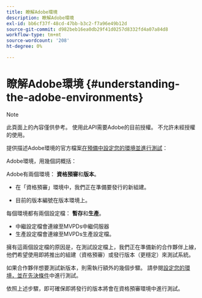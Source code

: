 ```yaml
---
title: 瞭解Adobe環境
description: 瞭解Adobe環境
exl-id: bb6cf37f-48cd-47bb-b3c2-f7a96e49b12d
source-git-commit: d982beb16ea0db29f41d0257d8332fd4a07a84d8
workflow-type: tm+mt
source-wordcount: '208'
ht-degree: 0%

---
```


# 瞭解Adobe環境 {#understanding-the-adobe-environments}

>[!NOTE]
>
>此頁面上的內容僅供參考。 使用此API需要Adobe的目前授權。 不允許未經授權的使用。

提供描述Adobe環境的官方檔案[在預備中設定您的環境並進行測試](/help/authentication/notes-technical/setting-up-your-environment-and-testing-in-prequal.md)：

Adobe環境，用幾個詞概括：

Adobe有兩個環境： **資格預審**&#x200B;和&#x200B;**版本**。

* 在「資格預審」環境中，我們正在準備要發行的新組建。

* 目前的版本編號在版本環境上。

每個環境都有兩個設定檔： **暫存**&#x200B;和&#x200B;**生產**。

* 中繼設定檔會連線至MVPDs中繼伺服器
* 生產設定檔會連線至MVPDs生產設定檔。

擁有這兩個設定檔的原因是，在測試設定檔上，我們正在準備新的合作夥伴上線，他們希望使用即將推出的組建（資格預審）或發行版本（更穩定）來測試系統。

如果合作夥伴想要測試新版本，則需執行額外的幾個步驟。 請參閱[設定您的環境，並在先決條件](/help/authentication/notes-technical/setting-up-your-environment-and-testing-in-prequal.md)中進行測試。

依照上述步驟，即可確保即將發行的版本將會在資格預審環境中進行測試。

